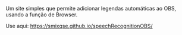 Um site simples que permite adicionar legendas automáticas ao OBS, usando a função de Browser.

Use aqui: https://smixqse.github.io/speechRecognitionOBS/